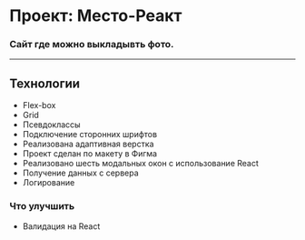 # Проект: Место-Реакт #

### Сайт где можно выкладывть фото.
____

## Технологии

- Flex-box
- Grid
- Псевдоклассы
- Подключение сторонних шрифтов
- Реализована адаптивная верстка
- Проект сделан по макету в Фигма
- Реализовано шесть модальных окон с использование React
- Получение данных с сервера
- Логирование 

### Что улучшить

- Валидация на React